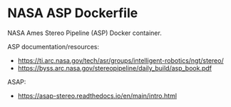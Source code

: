 # NASA ASP Dockerfile

NASA Ames Stereo Pipeline (ASP) Docker container.

ASP documentation/resources:
- https://ti.arc.nasa.gov/tech/asr/groups/intelligent-robotics/ngt/stereo/
- https://byss.arc.nasa.gov/stereopipeline/daily_build/asp_book.pdf

ASAP:
- https://asap-stereo.readthedocs.io/en/main/intro.html

